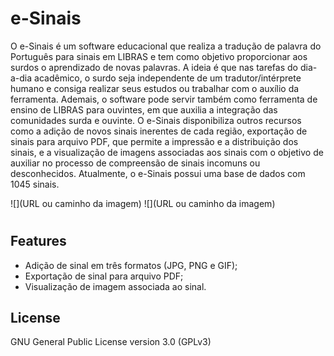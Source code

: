 # e-Sinais

O e-Sinais é um software educacional que realiza a tradução de palavra do Português para sinais em LIBRAS e tem como objetivo proporcionar aos surdos o aprendizado de novas palavras. A ideia é que nas tarefas do dia-a-dia acadêmico, o surdo seja independente de um tradutor/intérprete humano e consiga realizar seus estudos ou trabalhar com o auxílio da ferramenta. Ademais, o software pode servir também como ferramenta de ensino de LIBRAS para ouvintes, em que auxilia a integração das comunidades surda e ouvinte. O e-Sinais disponibiliza outros recursos como a adição de novos sinais inerentes de cada região, exportação de sinais para arquivo PDF, que permite a impressão e a distribuição dos sinais, e a visualização de imagens associadas aos sinais com o objetivo de auxiliar no processo de compreensão de sinais incomuns ou desconhecidos. Atualmente, o e-Sinais possui uma base de dados com 1045 sinais.

![](URL ou caminho da imagem)
![](URL ou caminho da imagem)

#

## Features
- Adição de sinal em três formatos (JPG, PNG e GIF);
- Exportação de sinal para arquivo PDF;
- Visualização de imagem associada ao sinal.

## License
GNU General Public License version 3.0 (GPLv3)
